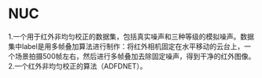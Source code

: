 # NUC
1.一个用于红外非均匀校正的数据集，包括真实噪声和三种等级的模拟噪声。数据集中label是用多帧叠加算法进行制作：将红外相机固定在水平移动的云台上，一个场景拍摄500帧左右，然后进行多帧叠加去除固定噪声，得到干净的红外图像。
2.一个红外非均匀校正的算法（ADFDNET）。
